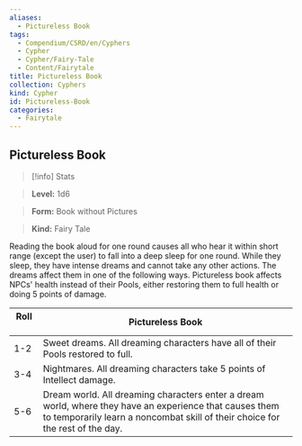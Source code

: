 ```yaml
---
aliases:
  - Pictureless Book
tags:
  - Compendium/CSRD/en/Cyphers
  - Cypher
  - Cypher/Fairy-Tale
  - Content/Fairytale
title: Pictureless Book
collection: Cyphers
kind: Cypher
id: Pictureless-Book
categories:
  - Fairytale
---
```

## Pictureless Book    
>[!info] Stats    
> **Level:** 1d6    
> **Form:** Book without Pictures    
> **Kind:** Fairy Tale  
    
Reading the book aloud for one round causes all who hear it within short range (except the user) to fall into a deep sleep for one round. While they sleep, they have intense dreams and cannot take any other actions. The dreams affect them in one of the following ways. Pictureless book affects NPCs' health instead of their Pools, either restoring them to full health or doing 5 points of damage.    
  
| Roll &nbsp; &nbsp; &nbsp; | Pictureless Book                                                                                                                                                                         |
| ------------------------- | ---------------------------------------------------------------------------------------------------------------------------------------------------------------------------------------- |
| 1-2                       | Sweet dreams. All dreaming characters have all of their Pools restored to full.                                                                                                          |
| 3-4                       | Nightmares. All dreaming characters take 5 points of Intellect damage.                                                                                                                   |
| 5-6                       | Dream world. All dreaming characters enter a dream world, where they have an experience that causes them to temporarily learn a noncombat skill of their choice for the rest of the day. |
